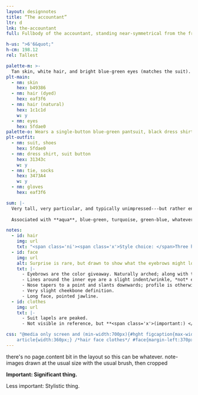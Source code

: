 ```yaml
---
layout: designnotes
title: “The accountant”
ltr: d
lnk: the-accountant
full: Fullbody of the accountant, standing near-symmetrical from the front, arms crossed behind back. Glancing off to the side, frowning slightly.

h-us: ">6'6&quot;"
h-cm: 198.12
rel: Tallest

palette-m: >-
  Tan skin, white hair, and bright blue-green eyes (matches the suit). Hair is long, wavy with flourish, and evidently dyed (eyebrows are the natural black).
plt-main:
  - nm: skin
    hex: b49386
  - nm: hair (dyed)
    hex: eaf3f6
  - nm: hair (natural)
    hex: 1c1c1d
    w: y
  - nm: eyes
    hex: 5fdae0
palette-o: Wears a single-button blue-green pantsuit, black dress shirt, dark blue tie, and shoes that match the suit.
plt-outfit:
  - nm: suit, shoes
    hex: 5fdae0
  - nm: dress shirt, suit button
    hex: 31343c
    w: y
  - nm: tie, socks
    hex: 3473A4
    w: y
  - nm: gloves
    hex: eaf3f6

sum: |-
  Very tall, very particular, and typically unimpressed---but rather enthused when fixated. Bright-suited with irises to match; white hair is dyed that way. Prone to odd hand movements.
  
  Associated with **aqua**, blue-green, turquoise, green-blue, whatever you call it; always saturated, but can stand out less in certain lighting.

notes:
  - id: hair
    img: url
    txt: "<span class='ni'><span class='x'>Style choice: </span>Three hair waves in the front, two in the back, regardless of direction faced.</span> Dramatic swoop."
  - id: face
    img: url
    alt: Surprise is rare, but drawn to show what the eyebrows might look like raised.
    txt: |-
      - Eyebrows are the color giveaway. Naturally arched; along with thin eyes, default expression can appear sardonic and/or faintly amused.
      - Lines around the inner eye are a slight indent/wrinkle, *not* eyebags.
      - Nose tapers to a point and slants downwards; profile is otherwise fairly flat.
      - Very slight cheekbone definition.
      - Long face, pointed jawline.
  - id: clothes
    img: url
    txt: |-
      - Suit lapels are peaked.
      - Not visible in reference, but **<span class='x'>(important:) </span>wears gloves** over bony hands. Prone to **odd hand gestures** when talking; otherwise keeps them **folded behind back** by default.

css: "@media only screen and (min-width:700px){#hght figcaption{max-width:8em;} #main{width:600px; padding-right:45px;} body{width:1365px;} #sum{width:45.65rem;} details{width:40em;}
	article{width:360px;} /*hair face clothes*/ #face{margin-left:370px;} #clothes{margin-top:375px;} #hair img{margin-top:.5em;}}"
---
```

there's no page.content bit in the layout so this can be whatever. note-images drawn at the usual size with the usual brush, then cropped

**<span class='x'>Important: </span>Significant thing.**

<span class='ni'><span class='x'>Less important: </span>Stylistic thing.</span>